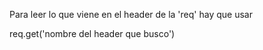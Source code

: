 Para leer lo que viene en el header de la 'req' hay que usar

req.get('nombre del header que busco')
